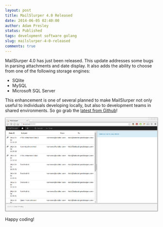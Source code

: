 ```yaml
---
layout: post
title: MailSlurper 4.0 Released
date: 2014-06-05 02:40:00
author: Adam Presley
status: Published
tags: development software golang
slug: mailslurper-4-0-released
comments: true
---
```

MailSlurper 4.0 has just been released. This update addresses some bugs in parsing attachments and date display. It also adds the ability to choose from one of the following storage engines:

* SQlite
* MySQL
* Microsoft SQL Server

This enhancement is one of several planned to make MailSlurper not only useful to individuals developing locally, but also to development teams in shared environments. So go grab the [latest from Github](https://github.com/adampresley/mailslurper-go/releases/tag/4.0)!

![MailSlurper 4.0](/assets/adampresley/images/posts/mailslurper-4.0.png)

Happy coding!